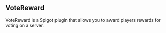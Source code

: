 ## VoteReward
VoteReward is a Spigot plugin that allows
you to award players rewards for voting on
a server.